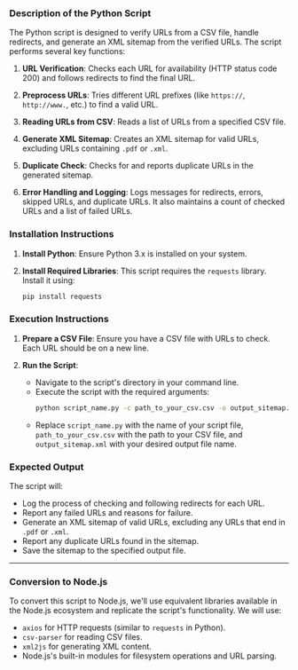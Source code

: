 ### Description of the Python Script

The Python script is designed to verify URLs from a CSV file, handle redirects, and generate an XML sitemap from the verified URLs. The script performs several key functions:

1. **URL Verification**: Checks each URL for availability (HTTP status code 200) and follows redirects to find the final URL.

2. **Preprocess URLs**: Tries different URL prefixes (like `https://`, `http://www.`, etc.) to find a valid URL.

3. **Reading URLs from CSV**: Reads a list of URLs from a specified CSV file.

4. **Generate XML Sitemap**: Creates an XML sitemap for valid URLs, excluding URLs containing `.pdf` or `.xml`.

5. **Duplicate Check**: Checks for and reports duplicate URLs in the generated sitemap.

6. **Error Handling and Logging**: Logs messages for redirects, errors, skipped URLs, and duplicate URLs. It also maintains a count of checked URLs and a list of failed URLs.

### Installation Instructions

1. **Install Python**: Ensure Python 3.x is installed on your system.

2. **Install Required Libraries**: This script requires the `requests` library. Install it using:
   ```bash
   pip install requests
   ```

### Execution Instructions

1. **Prepare a CSV File**: Ensure you have a CSV file with URLs to check. Each URL should be on a new line.

2. **Run the Script**:
   - Navigate to the script's directory in your command line.
   - Execute the script with the required arguments:
     ```bash
     python script_name.py -c path_to_your_csv.csv -o output_sitemap.xml
     ```
   - Replace `script_name.py` with the name of your script file, `path_to_your_csv.csv` with the path to your CSV file, and `output_sitemap.xml` with your desired output file name.

### Expected Output

The script will:

- Log the process of checking and following redirects for each URL.
- Report any failed URLs and reasons for failure.
- Generate an XML sitemap of valid URLs, excluding any URLs that end in `.pdf` or `.xml`.
- Report any duplicate URLs found in the sitemap.
- Save the sitemap to the specified output file.

---

### Conversion to Node.js

To convert this script to Node.js, we'll use equivalent libraries available in the Node.js ecosystem and replicate the script's functionality. We will use:

- `axios` for HTTP requests (similar to `requests` in Python).
- `csv-parser` for reading CSV files.
- `xml2js` for generating XML content.
- Node.js's built-in modules for filesystem operations and URL parsing.


